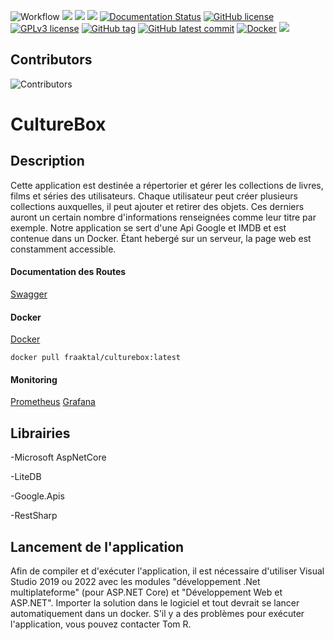 ![Workflow](https://github.com/Fraaktal/CultureBox/actions/workflows/workflow.yml/badge.svg)
![](https://img.shields.io/github/languages/top/Fraaktal/CultureBox)
![](https://img.shields.io/github/issues-raw/Fraaktal/CultureBox)
![](https://img.shields.io/github/issues-closed-raw/Fraaktal/CultureBox)
[![Documentation Status](https://readthedocs.org/projects/ansicolortags/badge/?version=latest)](http://ansicolortags.readthedocs.io/?badge=latest)
[![GitHub license](https://img.shields.io/github/license/Fraaktal/CultureBox.svg)](https://github.com/Fraaktal/CultureBox/blob/master/LICENSE)
[![GPLv3 license](https://img.shields.io/badge/License-GPLv3-blue.svg)](http://perso.crans.org/besson/LICENSE.html)
[![GitHub tag](https://img.shields.io/github/tag/Fraaktal/CultureBox.svg)](https://GitHub.com/Fraaktal/CultureBox/tags/)
[![GitHub latest commit](https://badgen.net/github/last-commit/Fraaktal/CultureBox)](https://GitHub.com/Fraaktal/CultureBox/commit/)
[![Docker](https://badgen.net/badge/icon/docker?icon=docker&label)](https://hub.docker.com/r/fraaktal/culturebox)
![](https://img.shields.io/github/repo-size/Fraaktal/CultureBox)

## Contributors
![Contributors](https://contrib.rocks/image?repo=Fraaktal/CultureBox) 

# CultureBox

## Description
Cette application est destinée a répertorier et gérer les collections de livres, films et séries des utilisateurs. Chaque utilisateur peut créer plusieurs collections auxquelles, il peut ajouter et retirer des objets. Ces derniers auront un certain nombre d'informations renseignées comme leur titre par exemple.
Notre application se sert d'une Api Google et IMDB et est contenue dans un Docker.
Étant hebergé sur un serveur, la page web est constamment accessible.



#### Documentation des Routes
[Swagger](http://server-fraaktal.ddns.net:4208/swagger/index.html#)


#### Docker
[Docker](https://hub.docker.com/r/fraaktal/culturebox)  

` docker pull fraaktal/culturebox:latest `

#### Monitoring
[Prometheus](http://server-fraaktal.ddns.net:4209/targets)
[Grafana](http://server-fraaktal.ddns.net:4210/)  


## Librairies
-Microsoft AspNetCore

-LiteDB

-Google.Apis

-RestSharp

## Lancement de l'application
Afin de compiler et d'exécuter l'application, il est nécessaire d'utiliser Visual Studio 2019 ou 2022 avec les modules "développement .Net multiplateforme" (pour ASP.NET Core) et "Développement Web et ASP.NET". 
Importer la solution dans le logiciel et tout devrait se lancer automatiquement dans un docker.
S'il y a des problèmes pour exécuter l'application, vous pouvez contacter Tom R.
